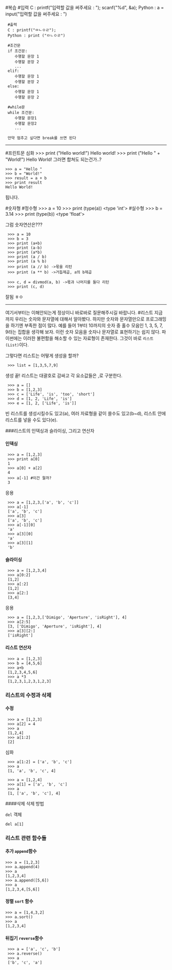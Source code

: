 
#복습
	 #입력
	 C :  printf("입력할 값을 써주세요 : ");
	 		scanf("%d", &a);
	 Python : a = input("입력할 값을 써주세요 : ")
	 
	 #출력
	 C : printf("ㅁㄴㅇㄹ");
	 Python : print ("ㅁㄴㅇㄹ")
	 
	 #조건문
	 if 조건문:
	 	수행할 문장 1
	 	수행할 문장 2
	 	...
	 elif:
	 	수행할 문장 1
	 	수행할 문장 2
	 else:
	 	수행할 문장 1
	 	수행할 문장 2
	 
	 #while문
	 while 조건문:
	 	수행할 문장1
	 	수행할 문장2
	 	...
	 	
	 만약 멈추고 싶다면 break를 쓰면 된다
	 












---

#프린트문 심화
    >>> print ("Hello world!")
    Hello world!
    >>> print ("Hello " + "World!")
    Hello World!
그러면 합쳐도 되는건가..?

    >>> a = "Hello "
    >>> b = "World!"
    >>> result = a + b
    >>> print result
    Hello World!
됩니다.

#숫자형
    #정수형
    >>> a = 10
    >>> print (type(a))
    <type 'int'>
	 #실수형
	 >>> b = 3.14
	 >>> print (type(b))
	 <type 'float'>
	 
그럼 숫자연산은???

	 >>> a = 10
	 >>> b = 3
	 >>> print (a+b)
	 >>> print (a-b)
	 >>> print (a*b)
	 >>> print (a / b)
	 >>> print (a % b)
	 >>> print (a // b) ->몫을 리턴
	 >>> print (a ** b) ->거듭제곱, a의 b제곱
	 
	 >>> c, d = divmod(a, b) ->몫과 나머지를 둘다 리턴
	 >>> print (c, d)
	 
잘됨 ㅎㅇ

    
---
여기서부터는 이해안되는게 정상이니 바로바로 질문해주시길 바랍니다.
#리스트
지금까지 우리는 숫자와 문자열에 대해서 알아봤다. 하지만 숫자와 문자열만으로 프로그래밍을 하기엔 부족한 점이 많다. 예를 들어 1부터 10까지의 숫자 중 홀수 모음인 1, 3, 5, 7, 9라는 집합을 생각해 보자. 이런 숫자 모음을 숫자나 문자열로 표현하기는 쉽지 않다. 파이썬에는 이러한 불편함을 해소할 수 있는 자료형이 존재한다. 그것이 바로 `리스트(List)`이다.

그렇다면 리스트는 어떻게 생성을 할까?

	 >>> list = [1,3,5,7,9]
생성 끝! 리스트는 대괄호로 감싸고 각 요소값들은 ,로 구분한다.

	 >>> a = []
	 >>> b = [1,2,3]
	 >>> c = ['Life', 'is', 'too', 'short']
	 >>> d = [1, 2, 'Life', 'is']
	 >>> e = [1, 2, ['Life', 'is']]
	 
빈 리스트를 생성시킬수도 있고(a), 여러 자료형을 같이 쓸수도 있고(b~d), 리스트 안에 리스트를 넣을 수도 있다(e).

###리스트의 인덱싱과 슬라이싱, 그리고 연산자
#### 인덱싱
	 >>> a = [1,2,3]
	 >>> print a[0]
	 1
	 >>> a[0] + a[2]
	 4
	 >>> a[-1] #이건 뭘까?
	 3
	 
응용

	 >>> a = [1,2,3,['a', 'b', 'c']]
	 >>> a[-1]
	 ['a', 'b', 'c']
	 >>> a[3]
	 ['a', 'b', 'c']
	 >>> a[-1][0]
	 'a'
	 >>> a[3][0]
	 'a'
	 >>> a[3][1]
	 'b'

#### 슬라이싱
	 >>> a = [1,2,3,4]
	 >>> a[0:2]
	 [1,2]
	 >>> a[:2]
	 [1,2]
	 >>> a[2:]
	 [3,4]
	 
응용

	 >>> a = [1,2,3,['Dimigo', 'Aperture', 'isRight'], 4]
	 >>> a[2:5]
	 [3, ['Dimigo', 'Aperture', 'isRight'], 4]
	 >>> a[3][2:]
	 ['isRight']
	 
#### 리스트 연산자

	 >>> a = [1,2,3]
	 >>> b = [4,5,6]
	 >>> a+b
	 [1,2,3,4,5,6]
	 >>> a *3
	 [1,2,3,1,2,3,1,2,3]
	 
### 리스트의 수정과 삭제
#### 수정
	 >>> a = [1,2,3]
	 >>> a[2] = 4
	 >>> a
	 [1,2,4]
	 >>> a[1:2]
	 [2]
심화

	 >>> a[1:2] = ['a', 'b', 'c']
	 >>> a
	 [1, 'a', 'b', 'c', 4]
	 
	 >>> a = [1,2,4]
	 >>> a[1] = ['a', 'b', 'c']
	 >>> a
	 [1, ['a', 'b', 'c'], 4]
	 
####삭제
삭제 방법

`del` 객체 
    
    del a[1]

### 리스트 관련 함수들
#### 추가 `append`함수

    >>> a = [1,2,3]
    >>> a.append(4)
    >>> a
    [1,2,3,4]
    >>> a.append([5,6])
    >>> a
    [1,2,3,4,[5,6]]

#### 정렬 `sort` 함수

    >>> a = [1,4,3,2]
    >>> a.sort()
    >>> a
    [1,2,3,4]

#### 뒤집기 `reverse`함수
	 >>> a = ['a', 'c', 'b']
	 >>> a.reverse()
	 >>> a
	 ['b', 'c', 'a']
	 
